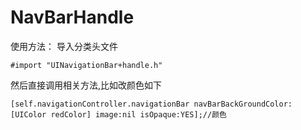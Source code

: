 # NavBarHandle
使用方法：
导入分类头文件
```
#import "UINavigationBar+handle.h"
```
然后直接调用相关方法,比如改颜色如下
```
[self.navigationController.navigationBar navBarBackGroundColor:[UIColor redColor] image:nil isOpaque:YES];//颜色
```
